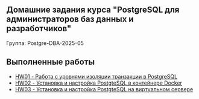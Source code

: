 ## Домашние задания курса "PostgreSQL для администраторов баз данных и разработчиков"
Группа: Postgre-DBA-2025-05

## Выполненные работы
* [HW01 - Работа с уровнями изоляции транзакции в PostgreSQL](hw1-isolation)
* [HW02 - Установка и настройка PostgteSQL в контейнере Docker](hw2-install-on-docker)
* [HW03 - Установка и настройка PostgteSQL на виртуальном сервере](hw3-install-on-vm)

